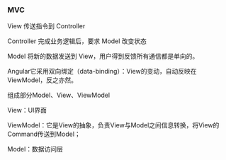 ### MVC
View 传送指令到 Controller
 
Controller 完成业务逻辑后，要求 Model 改变状态
 
Model 将新的数据发送到 View，用户得到反馈所有通信都是单向的。

Angular它采用双向绑定（data-binding）：View的变动，自动反映在 ViewModel，反之亦然。

组成部分Model、View、ViewModel
 
View：UI界面
 
ViewModel：它是View的抽象，负责View与Model之间信息转换，将View的Command传送到Model；
 
Model：数据访问层
 